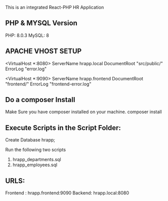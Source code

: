 This is an integrated React-PHP HR Application

## PHP & MYSQL Version

PHP: 8.0.3
MySQL: 8

## APACHE VHOST SETUP

<VirtualHost \*:8080>
ServerName hrapp.local
DocumentRoot "src/public/"
ErrorLog "error.log"
</VirtualHost>

<VirtualHost \*:9090>
ServerName hrapp.frontend
DocumentRoot "frontend/"
ErrorLog "frontend-error.log"
</VirtualHost>

## Do a composer Install

Make Sure you have composer installed on your machine.
composer install

## Execute Scripts in the Script Folder:

Create Database hrapp;

Run the following two scripts

1. hrapp_departments.sql
2. hrapp_employees.sql

## URLS:

Frontend : hrapp.frontend:9090
Backend: hrapp.local:8080
